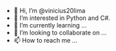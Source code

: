 - 👋 Hi, I’m @vinicius20lima
- 👀 I’m interested in Python and C#.
- 🌱 I’m currently learning ...
- 💞️ I’m looking to collaborate on ...
- 📫 How to reach me ...

<!---
vinicius20lima/vinicius20lima is a ✨ special ✨ repository because its `README.md` (this file) appears on your GitHub profile.
You can click the Preview link to take a look at your changes.
--->

